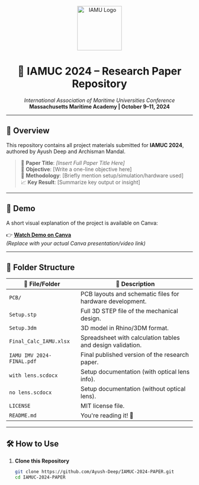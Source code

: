 <p align="center">
  <img src="https://upload.wikimedia.org/wikipedia/commons/thumb/7/7b/IAMU_logo.svg/320px-IAMU_logo.svg.png" width="120" alt="IAMU Logo" />
</p>

<h1 align="center">📘 IAMUC 2024 – Research Paper Repository</h1>

<p align="center">
  <em>International Association of Maritime Universities Conference</em>  
  <br>
  <strong>Massachusetts Maritime Academy | October 9–11, 2024</strong>
</p>

---

## 🧠 Overview

This repository contains all project materials submitted for **IAMUC 2024**, authored by Ayush Deep and Archisman Mandal.

> 📄 **Paper Title**: *[Insert Full Paper Title Here]*  
> 🎯 **Objective**: [Write a one-line objective here]  
> 🧪 **Methodology**: [Briefly mention setup/simulation/hardware used]  
> 📈 **Key Result**: [Summarize key output or insight]

---

## 🎥 Demo

A short visual explanation of the project is available on Canva:

👉 [**Watch Demo on Canva**](https://www.canva.com/design/your-demo-link)  
*(*Replace with your actual Canva presentation/video link*)*

---

## 📁 Folder Structure

| 📂 File/Folder           | 📝 Description                                                  |
|------------------------|---------------------------------------------------------------|
| `PCB/`                 | PCB layouts and schematic files for hardware development.     |
| `Setup.stp`            | Full 3D STEP file of the mechanical design.                   |
| `Setup.3dm`            | 3D model in Rhino/3DM format.                                 |
| `Final_Calc_IAMU.xlsx` | Spreadsheet with calculation tables and design validation.    |
| `IAMU IMV 2024-FINAL.pdf` | Final published version of the research paper.            |
| `with lens.scdocx`     | Setup documentation (with optical lens info).                 |
| `no lens.scdocx`       | Setup documentation (without optical lens).                   |
| `LICENSE`              | MIT license file.                                              |
| `README.md`            | You're reading it! 🎉                                          |

---

## 🛠️ How to Use

1. **Clone this Repository**
   ```bash
   git clone https://github.com/Ayush-Deep/IAMUC-2024-PAPER.git
   cd IAMUC-2024-PAPER
